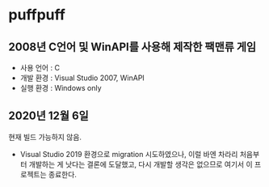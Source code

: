 # puffpuff

## 2008년 C언어 및 WinAPI를 사용해 제작한 팩맨류 게임
* 사용 언어 : C
* 개발 환경 : Visual Studio 2007, WinAPI
* 실행 환경 : Windows only


## 2020년 12월 6일
현재 빌드 가능하지 않음.
* Visual Studio 2019 환경으로 migration 시도하였으나, 이럴 바엔 차라리 처음부터 개발하는 게 낫다는 결론에 도달했고, 다시 개발할 생각은 없으므로 여기서 이 프로젝트는 종료한다.

